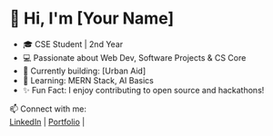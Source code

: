 <!-- ## Hi there 👋

**Vatsal636/Vatsal636** is a ✨ _special_ ✨ repository because its `README.md` (this file) appears on your GitHub profile.

Here are some ideas to get you started:

- 🔭 I’m currently working on ...
- 🌱 I’m currently learning ...
- 👯 I’m looking to collaborate on ...
- 🤔 I’m looking for help with ...
- 💬 Ask me about ...
- 📫 How to reach me: ...
- 😄 Pronouns: ...
- ⚡ Fun fact: ...
-->


# 👋 Hi, I'm [Your Name]
- 🎓 CSE Student | 2nd Year
- 💻 Passionate about Web Dev, Software Projects & CS Core
- 🚀 Currently building: [Urban Aid]
- 🌱 Learning: MERN Stack, AI Basics
- ✨ Fun Fact: I enjoy contributing to open source and hackathons!

📫 Connect with me:  
[LinkedIn](https://linkedin.com/in/yourprofile) | [Portfolio](https://yourwebsite.com) |
